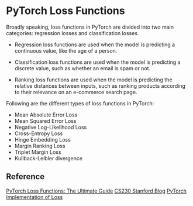 # PyTorch Loss Functions

Broadly speaking, loss functions in PyTorch are divided into two main categories: regression losses and classification losses. 

- Regression loss functions are used when the model is predicting a continuous value, like the age of a person. 

- Classification loss functions are used when the model is predicting a discrete value, such as whether an email is spam or not. 

- Ranking loss functions are used when the model is predicting the relative distances between inputs, such as ranking products according to their relevance on an e-commerce search page. 

Following are the different types of loss functions in PyTorch:
  - Mean Absolute Error Loss
  - Mean Squared Error Loss
  - Negative Log-Likelihood Loss
  - Cross-Entropy Loss
  - Hinge Embedding Loss
  - Margin Ranking Loss
  - Triplet Margin Loss
  - Kullback-Leibler divergence

## Reference

[PyTorch Loss Functions: The Ultimate Guide](https://neptune.ai/blog/pytorch-loss-functions)
[CS230 Stanford Blog](https://cs230.stanford.edu/blog/pytorch/#loss-function)
[PyTorch Implementation of Loss](https://analyticsindiamag.com/all-pytorch-loss-function/)

